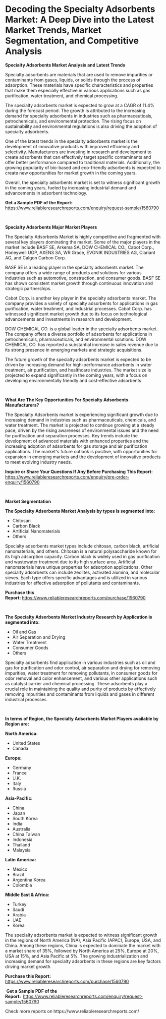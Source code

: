 <p><h1>Decoding the Specialty Adsorbents Market: A Deep Dive into the Latest Market Trends, Market Segmentation, and Competitive Analysis</h1></p><p><strong>Specialty Adsorbents Market Analysis and Latest Trends</strong></p>
<p><p>Specialty adsorbents are materials that are used to remove impurities or contaminants from gases, liquids, or solids through the process of adsorption. These materials have specific characteristics and properties that make them especially effective in various applications such as gas purification, water treatment, and chemical processing.</p><p>The specialty adsorbents market is expected to grow at a CAGR of 11.4% during the forecast period. The growth is attributed to the increasing demand for specialty adsorbents in industries such as pharmaceuticals, petrochemicals, and environmental protection. The rising focus on sustainability and environmental regulations is also driving the adoption of specialty adsorbents.</p><p>One of the latest trends in the specialty adsorbents market is the development of innovative products with improved efficiency and selectivity. Manufacturers are investing in research and development to create adsorbents that can effectively target specific contaminants and offer better performance compared to traditional materials. Additionally, the growing popularity of bio-based and eco-friendly adsorbents is expected to create new opportunities for market growth in the coming years.</p><p>Overall, the specialty adsorbents market is set to witness significant growth in the coming years, fueled by increasing industrial demand and advancements in adsorbent technology.</p></p>
<p><strong>Get a Sample PDF of the Report:&nbsp;</strong> <a href="https://www.reliableresearchreports.com/enquiry/request-sample/1560790">https://www.reliableresearchreports.com/enquiry/request-sample/1560790</a></p>
<p>&nbsp;</p>
<p><strong>Specialty Adsorbents Major Market Players</strong></p>
<p><p>The Specialty Adsorbents Market is highly competitive and fragmented with several key players dominating the market. Some of the major players in the market include BASF SE, Arkema SA, DOW CHEMICAL CO., Cabot Corp., Honeywell UOP, AXENS SA, WR Grace, EVONIK INDUSTRIES AG, Clariant AG, and Calgon Carbon Corp.</p><p>BASF SE is a leading player in the specialty adsorbents market. The company offers a wide range of products and solutions for various industries such as automotive, construction, and consumer goods. BASF SE has shown consistent market growth through continuous innovation and strategic partnerships.</p><p>Cabot Corp. is another key player in the specialty adsorbents market. The company provides a variety of specialty adsorbents for applications in gas purification, water treatment, and industrial processes. Cabot Corp. has witnessed significant market growth due to its focus on technological advancements and investments in research and development.</p><p>DOW CHEMICAL CO. is a global leader in the specialty adsorbents market. The company offers a diverse portfolio of adsorbents for applications in petrochemicals, pharmaceuticals, and environmental solutions. DOW CHEMICAL CO. has reported a substantial increase in sales revenue due to its strong presence in emerging markets and strategic acquisitions.</p><p>The future growth of the specialty adsorbents market is expected to be driven by increasing demand for high-performance adsorbents in water treatment, air purification, and healthcare industries. The market size is projected to expand significantly in the coming years, with a focus on developing environmentally friendly and cost-effective adsorbents.</p></p>
<p>&nbsp;</p>
<p><strong>What Are The Key Opportunities For Specialty Adsorbents Manufacturers?</strong></p>
<p><p>The Specialty Adsorbents market is experiencing significant growth due to increasing demand in industries such as pharmaceuticals, chemicals, and water treatment. The market is projected to continue growing at a steady pace, driven by the rising awareness of environmental issues and the need for purification and separation processes. Key trends include the development of advanced materials with enhanced properties and the increasing adoption of adsorbents for gas storage and air purification applications. The market's future outlook is positive, with opportunities for expansion in emerging markets and the development of innovative products to meet evolving industry needs.</p></p>
<p><strong>Inquire or Share Your Questions If Any Before Purchasing This Report:</strong> <a href="https://www.reliableresearchreports.com/enquiry/pre-order-enquiry/1560790">https://www.reliableresearchreports.com/enquiry/pre-order-enquiry/1560790</a></p>
<p>&nbsp;</p>
<p><strong>Market Segmentation</strong></p>
<p><strong>The Specialty Adsorbents Market Analysis by types is segmented into:</strong></p>
<p><ul><li>Chitosan</li><li>Carbon Black</li><li>Artificial Nanomaterials</li><li>Others</li></ul></p>
<p><p>Specialty adsorbents market types include chitosan, carbon black, artificial nanomaterials, and others. Chitosan is a natural polysaccharide known for its high adsorption capacity. Carbon black is widely used in gas purification and wastewater treatment due to its high surface area. Artificial nanomaterials have unique properties for adsorption applications. Other specialty adsorbents can include zeolites, activated alumina, and molecular sieves. Each type offers specific advantages and is utilized in various industries for effective adsorption of pollutants and contaminants.</p></p>
<p><strong>Purchase this Report:&nbsp;</strong><a href="https://www.reliableresearchreports.com/purchase/1560790">https://www.reliableresearchreports.com/purchase/1560790</a></p>
<p>&nbsp;</p>
<p><strong>The Specialty Adsorbents Market Industry Research by Application is segmented into:</strong></p>
<p><ul><li>Oil and Gas</li><li>Air Separation and Drying</li><li>Water Treatment</li><li>Consumer Goods</li><li>Others</li></ul></p>
<p><p>Specialty adsorbents find application in various industries such as oil and gas for purification and odor control, air separation and drying for removing impurities, water treatment for removing pollutants, in consumer goods for odor removal and color enhancement, and various other applications such as catalyst carrier and chemical processing. These adsorbents play a crucial role in maintaining the quality and purity of products by effectively removing impurities and contaminants from liquids and gases in different industrial processes.</p></p>
<p>&nbsp;</p>
<p><strong>In terms of Region, the Specialty Adsorbents Market Players available by Region are:</strong></p>
<p>
    <p> <strong> North America: </strong>
        <ul>
            <li>United States</li>
            <li>Canada</li>
        </ul>
        </p> 
    <p> <strong> Europe: </strong>
        <ul>
            <li>Germany</li>
            <li>France</li>
            <li>U.K.</li>
            <li>Italy</li>
            <li>Russia</li>
        </ul>
        </p> 
    <p> <strong> Asia-Pacific: </strong>
        <ul>
            <li>China</li>
            <li>Japan</li>
            <li>South Korea</li>
            <li>India</li>
            <li>Australia</li>
            <li>China Taiwan</li>
            <li>Indonesia</li>
            <li>Thailand</li>
            <li>Malaysia</li>
        </ul>
        </p> 
    <p> <strong> Latin America: </strong>
        <ul>
            <li>Mexico</li>
            <li>Brazil</li>
            <li>Argentina Korea</li>
            <li>Colombia</li>
        </ul>
        </p> 
    <p> <strong> Middle East & Africa: </strong>
        <ul>
            <li>Turkey</li>
            <li>Saudi</li>
            <li>Arabia</li>
            <li>UAE</li>
            <li>Korea</li>
        </ul>
    </p>
    </p>
<p><p>The specialty adsorbents market is expected to witness significant growth in the regions of North America (NA), Asia Pacific (APAC), Europe, USA, and China. Among these regions, China is expected to dominate the market with a market share of 35%, followed by North America at 25%, Europe at 20%, USA at 15%, and Asia Pacific at 5%. The growing industrialization and increasing demand for specialty adsorbents in these regions are key factors driving market growth.</p></p>
<p><strong>Purchase this Report: </strong><a href="https://www.reliableresearchreports.com/purchase/1560790">https://www.reliableresearchreports.com/purchase/1560790</a></p>
<p>&nbsp;<strong>Get a Sample PDF of the Report:&nbsp;&nbsp;</strong><a href="https://www.reliableresearchreports.com/enquiry/request-sample/1560790">https://www.reliableresearchreports.com/enquiry/request-sample/1560790</a></p>
<p><strong></strong></p>
<p>Check more reports on https://www.reliableresearchreports.com/</p>